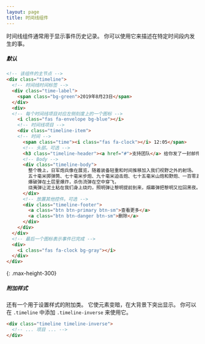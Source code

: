 ```yaml
---
layout: page
title: 时间线组件
---
```


时间线组件通常用于显示事件历史记录。 你可以使用它来描述在特定时间段内发生的事。

##### 默认

```html
<!-- 该组件的主节点 -->
<div class="timeline">
  <!-- 时间线时间标签 -->
  <div class="time-label">
    <span class="bg-green">2019年8月23日</span>
  </div>
  <div>
  <!-- 每个时间线项目对应左侧刻度上的一个图标 -->
    <i class="fas fa-envelope bg-blue"></i>
    <!-- 时间线项目 -->
    <div class="timeline-item">
    <!-- 时间 -->
      <span class="time"><i class="fas fa-clock"></i> 12:05</span>
      <!-- 头部。可选 -->
      <h3 class="timeline-header"><a href="#">支持团队</a> 给你发了一封邮件</h3>
      <!-- Body -->
      <div class="timeline-body">
        整个晚上，日军炮兵像在展览，随着装备轻重和时间推移加入我们视野之外的射场。
        五十毫米掷弹筒、七十毫米步炮、九十毫米迫击炮、七十五毫米山炮和野炮、一百零五毫米野炮和山炮，
        爆破弹在土层里爆炸，杀伤流弹在空中穿飞，
        烧夷弹让泥土粘在我们身上烧灼，照明弹让黎明提前到来，烟幕弹把黎明又拉回黑夜。
      </div>
      <!-- 放置其他控件。可选 -->
      <div class="timeline-footer">
        <a class="btn btn-primary btn-sm">查看更多</a>
        <a class="btn btn-danger btn-sm">删除</a>
      </div>
    </div>
  </div>
  <!-- 最后一个图标表示事件已完成 -->
  <div>
    <i class="fas fa-clock bg-gray"></i>
  </div>
</div>
```
{: .max-height-300}

##### 附加样式

还有一个用于设置样式的附加类。 它使元素变暗，在大背景下突出显示。
你可以在 `.timeline` 中添加 `.timeline-inverse` 来使用它。

```html
<div class="timeline timeline-inverse">
  <!-- ... 项目 ... -->
</div>
```
